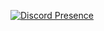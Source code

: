 [![Discord Presence](https://lanyard.cnrad.dev/api/208168562286788610)](https://discord.com/users/208168562286788610)
